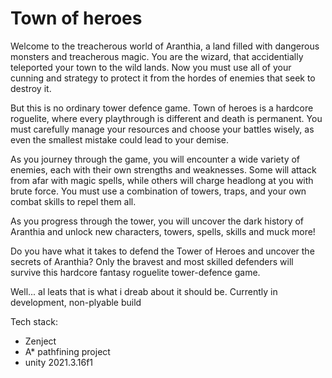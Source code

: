 # Town of heroes

Welcome to the treacherous world of Aranthia, a land filled with dangerous monsters and treacherous magic. You are the wizard, that accidentially teleported your town to the wild lands. Now you must use all of your cunning and strategy to protect it from the hordes of enemies that seek to destroy it.

But this is no ordinary tower defence game. Town of heroes is a hardcore roguelite, where every playthrough is different and death is permanent. You must carefully manage your resources and choose your battles wisely, as even the smallest mistake could lead to your demise.

As you journey through the game, you will encounter a wide variety of enemies, each with their own strengths and weaknesses. Some will attack from afar with magic spells, while others will charge headlong at you with brute force. You must use a combination of towers, traps, and your own combat skills to repel them all.


As you progress through the tower, you will uncover the dark history of Aranthia and unlock new characters, towers, spells, skills and muck more!

Do you have what it takes to defend the Tower of Heroes and uncover the secrets of Aranthia? Only the bravest and most skilled defenders will survive this hardcore fantasy roguelite tower-defence game.

Well... al leats that is what i dreab about it should be. Currently in development, non-plyable build

Tech stack:
 - Zenject
 - A* pathfining project
 - unity 2021.3.16f1
